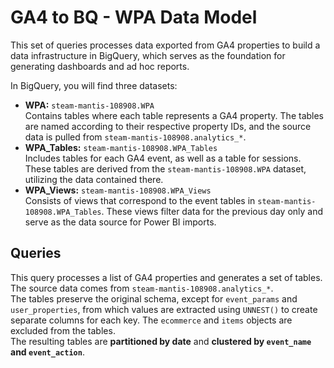 # GA4 to BQ - WPA Data Model  

This set of queries processes data exported from GA4 properties to build a data infrastructure in BigQuery, which serves as the foundation for generating dashboards and ad hoc reports.  

In BigQuery, you will find three datasets:  
- **WPA:** `steam-mantis-108908.WPA`  
  Contains tables where each table represents a GA4 property. The tables are named according to their respective property IDs, and the source data is pulled from `steam-mantis-108908.analytics_*`.  
- **WPA_Tables:** `steam-mantis-108908.WPA_Tables`  
  Includes tables for each GA4 event, as well as a table for sessions. These tables are derived from the `steam-mantis-108908.WPA` dataset, utilizing the data contained there.  
- **WPA_Views:** `steam-mantis-108908.WPA_Views`  
  Consists of views that correspond to the event tables in `steam-mantis-108908.WPA_Tables`. These views filter data for the previous day only and serve as the data source for Power BI imports.  

## Queries  
This query processes a list of GA4 properties and generates a set of tables. The source data comes from `steam-mantis-108908.analytics_*`.  
The tables preserve the original schema, except for `event_params` and `user_properties`, from which values are extracted using `UNNEST()` to create separate columns for each key. The `ecommerce` and `items` objects are excluded from the tables.  
The resulting tables are **partitioned by date** and **clustered by `event_name` and `event_action`**.  


